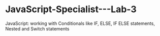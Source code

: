 # JavaScript-Specialist---Lab-3
JavaScript: working with Conditionals like IF, ELSE, IF ELSE statements, Nested and Switch statements
